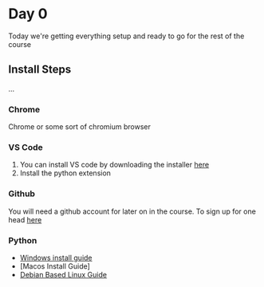# Day 0

Today we're getting everything setup and ready to go for the rest of the course

## Install Steps

...

### Chrome

Chrome or some sort of chromium browser

### VS Code

1. You can install VS code by downloading the installer [here](https://code.visualstudio.com/download)
2. Install the python extension

### Github

You will need a github account for later on in the course. To sign up for one head [here](https://github.com/signup)

### Python

- [Windows install guide](https://www.youtube.com/watch?v=s6X_BVfncOw)
- [Macos Install Guide]
- [Debian Based Linux Guide](https://www.youtube.com/watch?v=VbXE5LR1BLg)
